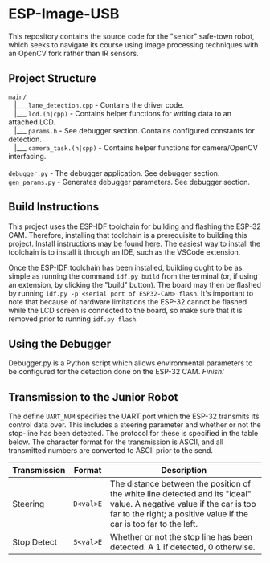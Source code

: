 # ESP-Image-USB
This repository contains the source code for the "senior" safe-town robot, which seeks to navigate
its course using image processing techniques with an OpenCV fork rather than IR sensors.

## Project Structure
`main/`\
&nbsp; &nbsp;|___ `lane_detection.cpp` - Contains the driver code.\
&nbsp; &nbsp;|___ `lcd.(h|cpp)` - Contains helper functions for writing data to an attached LCD.\
&nbsp; &nbsp;|___ `params.h` - See debugger section. Contains configured constants for detection.\
&nbsp; &nbsp;|___ `camera_task.(h|cpp)` - Contains helper functions for camera/OpenCV interfacing.\
\
`debugger.py` - The debugger application. See debugger section.\
`gen_params.py` - Generates debugger parameters. See debugger section.

## Build Instructions
This project uses the ESP-IDF toolchain for building and flashing the ESP-32 CAM. Therefore,
installing that toolchain is a prerequisite to building this project. Install instructions may
be found [here](https://docs.espressif.com/projects/esp-idf/en/stable/esp32/get-started/).
The easiest way to install the toolchain is to install it through an IDE, such as the VSCode
extension.

Once the ESP-IDF toolchain has been installed, building ought to be as simple as running the
command `idf.py build` from the terminal (or, if using an extension, by clicking the "build"
button). The board may then be flashed by running `idf.py -p <serial port of ESP32-CAM> flash`.
It's important to note that because of hardware limitations the ESP-32 cannot be flashed while
the LCD screen is connected to the board, so make sure that it is removed prior to running
`idf.py flash`.

## Using the Debugger
Debugger.py is a Python script which allows environmental parameters to be configured for the
detection done on the ESP-32 CAM. _Finish!_

## Transmission to the Junior Robot
The define `UART_NUM` specifies the UART port which the ESP-32 transmits its control data over.
This includes a steering parameter and whether or not the stop-line has been detected. The protocol
for these is specified in the table below. The character format for the transmission is ASCII, and
all transmitted numbers are converted to ASCII prior to the send.

| Transmission | Format | Description |
| ------------ | ------ | ----------- |
| Steering | `D<val>E` | The distance between the position of the white line detected and its "ideal" value. A negative value if the car is too far to the right; a positive value if the car is too far to the left. |
| Stop Detect | `S<val>E` | Whether or not the stop line has been detected. A 1 if detected, 0 otherwise. |
